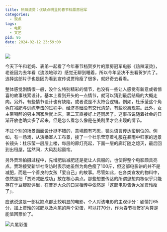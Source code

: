 ```yaml
---
title: 热辣滚烫：优缺点明显的春节档票房冠军
categories:
  - 观点
tags:
  - 电影
  - 文艺
pid: 86
date: 2024-02-12 23:59:00
---
```


![](https://cdn.pinlyu.com/posts/2024/86-ending1.webp)

今天下午和老妈、表弟一起看了今年春节档贺岁片的票房冠军电影《热辣滚烫》，老爸因为去年看《流浪地球2》感觉无聊到睡着，所以今年坚决不去看贺岁片了。选择这部片子也是因为看到宣传说贾玲瘦了很多，就好奇去看看。
<!-- more -->

整体感觉剧情很一般，没什么特别精彩的情节，也没有一些让人感觉有新意或者惊喜的故事线索设计。基本上看到开头的一点情节，就可以猜到最后结局的大概走向。另外，有些情节设计也有缺陷，或者说是不太符合逻辑。例如，杜乐莹这个角色在减肥与训练拳击的过程中，经济基础没有交代清楚，有些脱离现实。此外，女主带喝醉的男主回家后就上床，第二天直接好上还同居了。这事虽说随着社会的日渐开放也确实多了起来，但是怎么看怎么像是在美剧里才会出现的情节。

不过个别的场景画面设计挺不错的，意境颇有巧思，镜头语言传达蛮到位的。例如，有一场戏，从演播室人工布景，接了一个杜乐莹穿着礼服在暴雨中归家的远景长镜头：杜乐莹一层层上楼，每层的廊灯亮起，下面一层的廊灯随之熄灭，最后回到出租屋，猛然间，大风刮起窗帘。

另外贾玲拍摄过程中，先增肥后减肥还是挺让人佩服的，也使得整个电影颇具亮点。贾玲接受新华社专访时表示她虽然为角色瘦了100斤，但这部电影讲的并不是减肥，而是一个善良的女孩「爱自己」的故事。尽管如此，在各类宣发的物料中，依然是把「贾玲减肥成功」放在核心卖点。那些想要传达的所谓思想内核似乎只能存在于豆瓣影评里，在普罗大众的口耳相传中依然是「这部电影告诉大家贾玲瘦了」。

应该说这是一部优缺点都比较明显的电影，个人对该电影的主观评分：剧情打65分，加上贾玲的减肥以及片尾的两个彩蛋，可以打70分，作为春节档贺岁片算是能值回票价了。 

![片尾彩蛋](https://cdn.pinlyu.com/posts/2024/86-ending2.webp#550x)